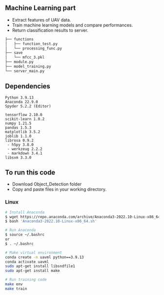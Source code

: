 ## Machine Learning part  
   
* Extract features of UAV data.
* Train machine learning models and compare performances.
* Return classification results to server.   

```bash
├── functions
│   ├── function_test.py
│   └── processing_func.py
├── save
│   └── mfcc_3.pkl
├── module.py
├── model_training.py
└── server_main.py
``` 

## Dependencies   
```
Python 3.9.13
Anaconda 22.9.0
Spyder 5.2.2 (Editor)

tensorflow 2.10.0
scikit-learn 1.0.2
numpy 1.21.5
pandas 1.5.3
matplotlib 3.5.2
joblib 1.1.0
librosa 0.9.2
 - h5py 3.8.0
 - werkzeug 2.2.2
 - markdown 3.4.1
libsvm 3.3.0
```   

## To run this code
* Download Object_Detection folder   
* Copy and paste files in your working directory.
### Linux

```bash
# Install Anaconda
$ wget https://repo.anaconda.com/archive/Anaconda3-2022.10-Linux-x86_64.sh   
$ bash 'Anaconda3-2022.10-Linux-x86_64.sh'

# Run Anaconda
$ source ~/.bashrc
or 
$ . ~/.bashrc

# Make virtual environment   
conda create -n uavml python==3.9.13   
conda activate uavml   
sudo apt-get install libsndfile1   
sudo apt-get install make

# Run training code   
make env
make train
```

